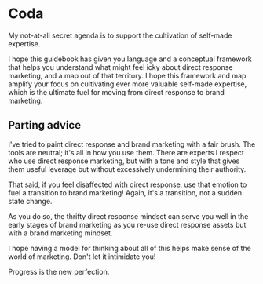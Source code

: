 # Coda

My not-at-all secret agenda is to support the cultivation of self-made expertise.

I hope this guidebook has given you language and a conceptual framework that helps you understand what might feel icky about direct response marketing, and a map out of that territory. I hope this framework and map amplify your focus on cultivating ever more valuable self-made expertise, which is the ultimate fuel for moving from direct response to brand marketing.

## Parting advice

I've tried to paint direct response and brand marketing with a fair brush. The tools are neutral; it's all in how you use them. There are experts I respect who use direct response marketing, but with a tone and style that gives them useful leverage but without excessively undermining their authority.

That said, if you feel disaffected with direct response, use that emotion to fuel a transition to brand marketing! Again, it's a transition, not a sudden state change.

As you do so, the thrifty direct response mindset can serve you well in the early stages of brand marketing as you re-use direct response assets but with a brand marketing mindset.

I hope having a model for thinking about all of this helps make sense of the world of marketing. Don't let it intimidate you! 

Progress is the new perfection.

